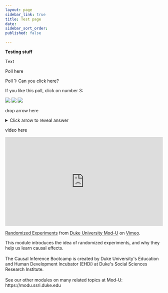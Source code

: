 ```yaml
---
layout: page
sidebar_link: true
title: Test page
date: 
sidebar_sort_order: 
published: false

---
```

**Testing stuff**

Text

Poll here

 Poll 1: Can you click here?
    
 If you like this poll, click on number 3:
    
[![](https://api.gh-polls.com/poll/01EEBDDQ7WSQDC2JHHAAFAY8T5/Option%201)](https://api.gh-polls.com/poll/01EEBDDQ7WSQDC2JHHAAFAY8T5/Option%201/vote)
[![](https://api.gh-polls.com/poll/01EEBDDQ7WSQDC2JHHAAFAY8T5/Option%202)](https://api.gh-polls.com/poll/01EEBDDQ7WSQDC2JHHAAFAY8T5/Option%202/vote)
[![](https://api.gh-polls.com/poll/01EEBDDQ7WSQDC2JHHAAFAY8T5/option%203)](https://api.gh-polls.com/poll/01EEBDDQ7WSQDC2JHHAAFAY8T5/option%203/vote)
    

drop arrow here

<details><summary>Click arrow to reveal answer</summary>
    <p>
    
    It's 3, yep, nice job.
    
    </p>
</details>
    

video here

<div style="padding:56.25% 0 0 0;position:relative;"><iframe src="https://player.vimeo.com/video/198212082" style="position:absolute;top:0;left:0;width:100%;height:100%;" frameborder="0" allow="autoplay; fullscreen" allowfullscreen></iframe></div><script src="https://player.vimeo.com/api/player.js"></script>
<p><a href="https://vimeo.com/198212082">Randomized Experiments</a> from <a href="https://vimeo.com/modu">Duke University Mod-U</a> on <a href="https://vimeo.com">Vimeo</a>.</p>
<p>This module introduces the idea of randomized experiments, and why they help us learn causal effects.<br />
<br />
The Causal Inference Bootcamp is created by Duke University&#039;s Education and Human Development Incubator (EHDi) at Duke&#039;s Social Sciences Research Institute.  <br />
<br />
See our other modules on many related topics at Mod-U: https://modu.ssri.duke.edu</p>
